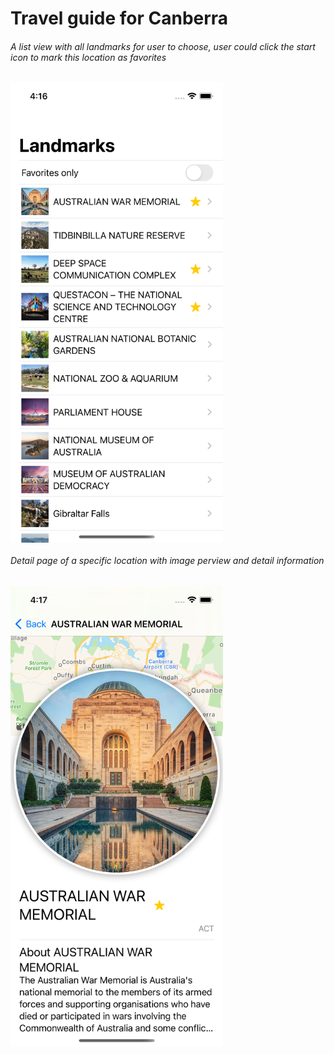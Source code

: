 # Travel guide for Canberra




###### A list view with all landmarks for user to choose, user could click the start icon to mark this location as favorites

<img src="https://github.com/AmosWei/IOS_CBR_Landmarks/blob/main/list.png" width="340" align="center"/>



###### Detail page of a specific location with image perview and detail information

<img src="https://github.com/AmosWei/IOS_CBR_Landmarks/blob/main/detail.png" width="340" align="center"/>
